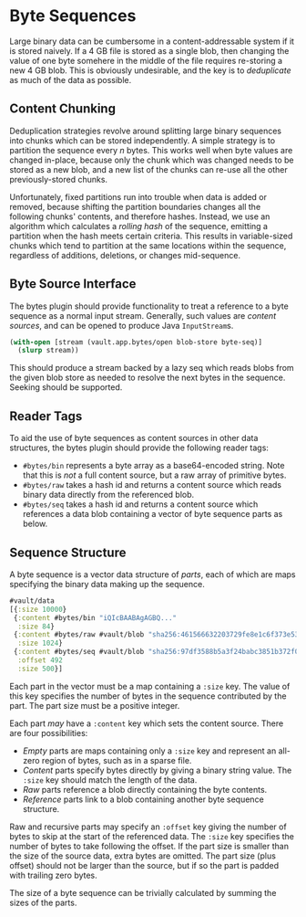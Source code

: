 Byte Sequences
==============

Large binary data can be cumbersome in a content-addressable system if it is
stored naively. If a 4 GB file is stored as a single blob, then changing the
value of one byte somehere in the middle of the file requires re-storing a new 4
GB blob. This is obviously undesirable, and the key is to _deduplicate_ as much
of the data as possible.

## Content Chunking

Deduplication strategies revolve around splitting large binary sequences into
chunks which can be stored independently. A simple strategy is to partition the
sequence every _n_ bytes. This works well when byte values are changed in-place,
because only the chunk which was changed needs to be stored as a new blob, and a
new list of the chunks can re-use all the other previously-stored chunks.

Unfortunately, fixed partitions run into trouble when data is added or removed,
because shifting the partition boundaries changes all the following chunks'
contents, and therefore hashes. Instead, we use an algorithm which calculates a
_rolling hash_ of the sequence, emitting a partition when the hash meets certain
criteria. This results in variable-sized chunks which tend to partition at the
same locations within the sequence, regardless of additions, deletions, or
changes mid-sequence.

## Byte Source Interface

The bytes plugin should provide functionality to treat a reference to a byte
sequence as a normal input stream. Generally, such values are _content sources_,
and can be opened to produce Java `InputStream`s.

```clojure
(with-open [stream (vault.app.bytes/open blob-store byte-seq)]
  (slurp stream))
```

This should produce a stream backed by a lazy seq which reads blobs from the
given blob store as needed to resolve the next bytes in the sequence. Seeking
should be supported.

## Reader Tags

To aid the use of byte sequences as content sources in other data structures,
the bytes plugin should provide the following reader tags:

- `#bytes/bin` represents a byte array as a base64-encoded string. Note that
  this is _not_ a full content source, but a raw array of primitive bytes.
- `#bytes/raw` takes a hash id and returns a content source which reads binary
  data directly from the referenced blob.
- `#bytes/seq` takes a hash id and returns a content source which references a
  data blob containing a vector of byte sequence parts as below.

## Sequence Structure

A byte sequence is a vector data structure of _parts_, each of which are maps
specifying the binary data making up the sequence.

```clojure
#vault/data
[{:size 10000}
 {:content #bytes/bin "iQIcBAABAgAGBQ..."
  :size 84}
 {:content #bytes/raw #vault/blob "sha256:461566632203729fe8e1c6f373e53b5618069817f00f916cceb451853e0b9f75"
  :size 1024}
 {:content #bytes/seq #vault/blob "sha256:97df3588b5a3f24babc3851b372f0ba71a9dcdded43b14b9d06961bfc1707d9d"
  :offset 492
  :size 500}]
```

Each part in the vector must be a map containing a `:size` key. The value of
this key specifies the number of bytes in the sequence contributed by the
part. The part size must be a positive integer.

Each part _may_ have a `:content` key which sets the content source. There are
four possibilities:
- _Empty_ parts are maps containing only a `:size` key and represent an
  all-zero region of bytes, such as in a sparse file.
- _Content_ parts specify bytes directly by giving a binary string value. The
  `:size` key should match the length of the data.
- _Raw_ parts reference a blob directly containing the byte contents.
- _Reference_ parts link to a blob containing another byte sequence structure.

Raw and recursive parts may specify an `:offset` key giving the number of bytes
to skip at the start of the referenced data. The `:size` key specifies the
number of bytes to take following the offset. If the part size is smaller than
the size of the source data, extra bytes are omitted. The part size (plus
offset) should not be larger than the source, but if so the part is padded with
trailing zero bytes.

The size of a byte sequence can be trivially calculated by summing the sizes
of the parts.
